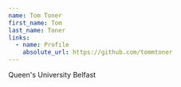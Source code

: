 ```yaml
---
name: Tom Toner
first_name: Tom
last_name: Toner
links:
  - name: Profile
    absolute_url: https://github.com/tommtoner
---
```

Queen's University Belfast
